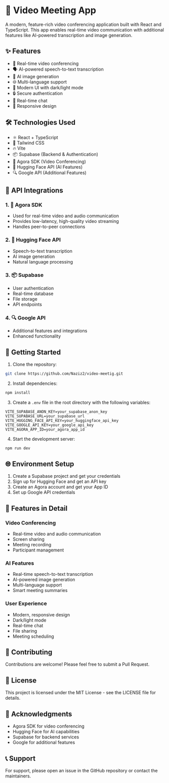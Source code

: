 # 🎥 Video Meeting App

A modern, feature-rich video conferencing application built with React and TypeScript. This app enables real-time video communication with additional features like AI-powered transcription and image generation.

## ✨ Features

- 🎥 Real-time video conferencing
- 🗣️ AI-powered speech-to-text transcription
- 🎨 AI image generation
- 🌐 Multi-language support
- 🎨 Modern UI with dark/light mode
- 🔒 Secure authentication
- 💬 Real-time chat
- 📱 Responsive design

## 🛠️ Technologies Used

- ⚛️ React + TypeScript
- 🎨 Tailwind CSS
- 🔥 Vite
- 📦 Supabase (Backend & Authentication)
- 🎥 Agora SDK (Video Conferencing)
- 🤖 Hugging Face API (AI Features)
- 🔍 Google API (Additional Features)

## 🔑 API Integrations

### 1. 🎥 Agora SDK
- Used for real-time video and audio communication
- Provides low-latency, high-quality video streaming
- Handles peer-to-peer connections

### 2. 🤖 Hugging Face API
- Speech-to-text transcription
- AI image generation
- Natural language processing

### 3. 📦 Supabase
- User authentication
- Real-time database
- File storage
- API endpoints

### 4. 🔍 Google API
- Additional features and integrations
- Enhanced functionality

## 🚀 Getting Started

1. Clone the repository:
```bash
git clone https://github.com/Naziz2/video-meetig.git
```

2. Install dependencies:
```bash
npm install
```

3. Create a `.env` file in the root directory with the following variables:
```env
VITE_SUPABASE_ANON_KEY=your_supabase_anon_key
VITE_SUPABASE_URL=your_supabase_url
VITE_HUGGING_FACE_API_KEY=your_huggingface_api_key
VITE_GOOGLE_API_KEY=your_google_api_key
VITE_AGORA_APP_ID=your_agora_app_id
```

4. Start the development server:
```bash
npm run dev
```

## 🌐 Environment Setup

1. Create a Supabase project and get your credentials
2. Sign up for Hugging Face and get an API key
3. Create an Agora account and get your App ID
4. Set up Google API credentials

## 📱 Features in Detail

### Video Conferencing
- Real-time video and audio communication
- Screen sharing
- Meeting recording
- Participant management

### AI Features
- Real-time speech-to-text transcription
- AI-powered image generation
- Multi-language support
- Smart meeting summaries

### User Experience
- Modern, responsive design
- Dark/light mode
- Real-time chat
- File sharing
- Meeting scheduling

## 🤝 Contributing

Contributions are welcome! Please feel free to submit a Pull Request.

## 📄 License

This project is licensed under the MIT License - see the LICENSE file for details.

## 🙏 Acknowledgments

- Agora SDK for video conferencing
- Hugging Face for AI capabilities
- Supabase for backend services
- Google for additional features

## 📞 Support

For support, please open an issue in the GitHub repository or contact the maintainers.
